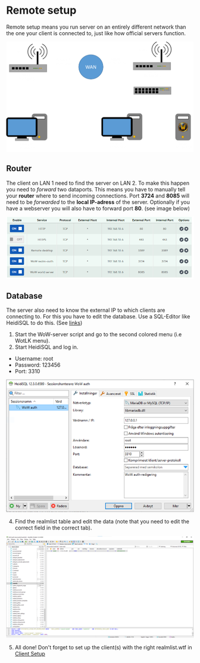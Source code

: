 # Remote setup
Remote setup means you run server on an entirely different network than the one your client is connected to, just like how official servers function.

![NetworkMap](../_media/networkmap.png "Network Map")

## Router
The client on LAN 1 need to find the server on LAN 2. To make this happen you need to *forward* two dataports. This means you have to manually tell your **router** where to send incoming connections. Port **3724** and **8085** will need to be *forwarded* to the **local IP-adress** of the server. Optionally if you have a webserver you will also have to forward port **80**. (see image below)

![Port_forwarding](../_media/portforwarding.png)

## Database
The server also need to know the external IP to which clients are connecting to. For this you have to edit the database. Use a SQL-Editor like HeidiSQL to do this. (See [links](Links))

1. Start the WoW-server script and go to the second colored menu (i.e WotLK menu).
2. Start HeidiSQL and log in.
- Username: root
- Password: 123456
- Port: 3310

![Login](../_media/HeidiSQL01.PNG)

4. Find the realmlist table and edit the data (note that you need to edit the correct field in the correct tab).

![Edit Database](../_media/HeidiSQL02.png)

5. All done! Don't forget to set up the client(s) with the right realmlist.wtf in [Client Setup](ClientSetup) 

